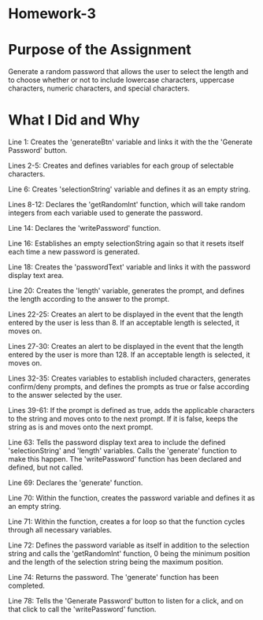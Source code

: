 # Homework-3

# Purpose of the Assignment 

Generate a random password that allows the user to select the length and to choose whether or not to include lowercase characters, uppercase characters, numeric characters, and special characters.

# What I Did and Why 

Line 1: Creates the 'generateBtn' variable and links it with the the 'Generate Password' button. 

Lines 2-5: Creates and defines variables for each group of selectable characters.

Line 6: Creates 'selectionString' variable and defines it as an empty string. 

Lines 8-12: Declares the 'getRandomInt' function, which will take random integers from each variable used to generate the password.

Line 14: Declares the 'writePassword' function. 

Line 16: Establishes an empty selectionString again so that it resets itself each time a new password is generated. 

Line 18: Creates the 'passwordText' variable and links it with the password display text area.

Line 20: Creates the 'length' variable, generates the prompt, and defines the length according to the answer to the prompt. 

Lines 22-25: Creates an alert to be displayed in the event that the length entered by the user is less than 8. If an acceptable length is selected, it moves on.

Lines 27-30: Creates an alert to be displayed in the event that the length entered by the user is more than 128. If an acceptable length is selected, it moves on.

Lines 32-35: Creates variables to establish included characters, generates confirm/deny prompts, and defines the prompts as true or false according to the answer selected by the user. 

Lines 39-61: If the prompt is defined as true, adds the applicable characters to the string and moves onto to the next prompt. If it is false, keeps the string as is and moves onto the next prompt. 

Line 63: Tells the password display text area to include the defined 'selectionString' and 'length' variables. Calls the 'generate' function to make this happen. The 'writePassword' function has been declared and defined, but not called. 

Line 69: Declares the 'generate' function. 

Line 70: Within the function, creates the password variable and defines it as an empty string. 

Line 71: Within the function, creates a for loop so that the function cycles through all necessary variables. 

Line 72: Defines the password variable as itself in addition to the selection string and calls the 'getRandomInt' function, 0 being the minimum position and the length of the selection string being the maximum position. 

Line 74: Returns the password. The 'generate' function has been completed.

Line 78: Tells the 'Generate Password' button to listen for a click, and on that click to call the 'writePassword' function. 
